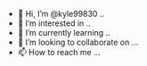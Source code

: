 - 👋 Hi, I’m @kyle99830 ..
- 👀 I’m interested in ..
- 🌱 I’m currently learning ..
- 💞️ I’m looking to collaborate on ...
- 📫 How to reach me ...

<!---
kyle9983/kyle9983 is a ✨ special ✨ repository because its `README.md` (this file) appears on your GitHub profile.
You can click the Preview link to take a look at your changes.
--->
